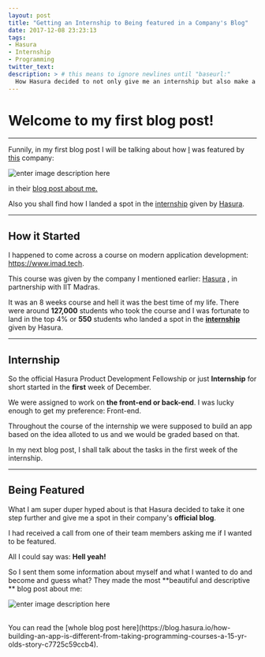 ```yaml
---
layout: post
title: "Getting an Internship to Being featured in a Company's Blog"
date: 2017-12-08 23:23:13
tags:
- Hasura
- Internship
- Programming
twitter_text:
description: > # this means to ignore newlines until "baseurl:"
  How Hasura decided to not only give me an internship but also make a post about me
---
```


Welcome to my first blog post!
===================
------

Funnily, in my first blog post I will be talking about how [I](http://rocka0.github.io) was featured by [this](https://hasura.io/) company:

![enter image description here](http://res.cloudinary.com/hrscywv4p/image/upload/c_limit,fl_lossy,h_1440,w_720,f_auto,q_auto/v1/138836/Hasura_Image_refw4t.png)

in their [blog post about me.](https://blog.hasura.io/how-building-an-app-is-different-from-taking-programming-courses-a-15-yr-olds-story-c7725c59ccb4?gi=be4939fde7ea) 

Also you shall find how I landed a spot in the [internship](https://hasura.io/education?utm_source=Medium&utm_medium=Blog&utm_campaign=imad%20stories&utm_content=Tushar#hpdf) given by [Hasura](http://hasura.io).

----------


**How it Started**
-------------

I happened to come across a course on modern application development: https://www.imad.tech.  

This course was given by the company I mentioned earlier: [Hasura](http://hasura.io) , in partnership with IIT Madras.

It was an 8 weeks course and hell it was the best time of my life. There were around **127,000** students who took the course and I was fortunate to land in the top 4% or **550**  students who landed a spot in the **[internship](https://hasura.io/education?utm_source=Medium&utm_medium=Blog&utm_campaign=imad%20stories&utm_content=Tushar#hpdf)**  given by Hasura. 

 
----------

**Internship**
------

So the official Hasura Product Development Fellowship or just **Internship** for short started in the **first** week of December. 

We were assigned to work on **the front-end or back-end**. I was lucky enough to get my preference: Front-end. 

Throughout the course of the internship we were supposed to build an app based on the idea alloted to us and we would be graded based on that.

In my next blog post,  I shall talk about the tasks in the first week of the internship.


----------

**Being Featured**
-----------

What I am super duper hyped about is that Hasura decided to take it one step further and give me a spot in their company's **official blog**.

I had received a call from one of their team members asking me if I wanted to be featured.

All I could say was: **Hell yeah!**

So I sent them some information about myself and what I wanted to do and become and guess what? They made the most **beautiful and descriptive ** blog post about me:

![enter image description here](https://lh3.googleusercontent.com/5cjAoJuy_9uN6rGpayMtEhbOy0HjBnmZ_fSUitN6VUfImdRbV19FTd66__hSQ2rI0B0eKsiyr4_3LE8Z4WHBx7Ax1lID8himyWF_A-E1Ko-DhDB_4fmCZGEkXCcUMl9LwjIYHW0RB7m-6y_byWkUp3-tiiedV3h0pkb7i4nPox3Kvq3M2owzRnOg1KhB0_S5pq2eoCcwpNmi2tNuR15pUoPGLAM4fN0ieqjS0draGzsSWY-zkbvBD-KpIot8z3MoPHEdWVYwQtbMOwfDfdfm2DLyke21q9I5vPN3iHmXH2DEPckc8XWW9B25uHzwuFpZCP6EWxaDJuP8sueMtTToXMa4zv35WjTvcaOQ3J--Mjk1cn0ChZTjfdY8qIdmHg2b3DvMq2u-1epf1zgFZq5wHMioO0mf8uTr5hDU2VSm8FFqArBW6BZYSJR1UaxwOQiVvdgxhs38_zFKgLY_SkToa_brpk_vOiNVtcYKPFNJ8sY2L0jo8qLFHYWbp1ZFknHpUFnzPd5uotHBpiD4I1NNtEc8yyj_bJJrpVEBDdsAgRt9_I-p8rZlW-AoYuI7brgDx027Ay2rmA9QA45Xb9JsTV31ApfWIwlVc6M=w1080-h866-no)

<br />
You can read the [whole blog post here](https://blog.hasura.io/how-building-an-app-is-different-from-taking-programming-courses-a-15-yr-olds-story-c7725c59ccb4).
